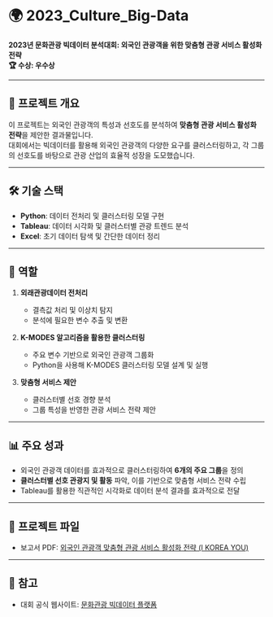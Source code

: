 # 🌍 2023_Culture_Big-Data  
**2023년 문화관광 빅데이터 분석대회: 외국인 관광객을 위한 맞춤형 관광 서비스 활성화 전략**  
**🏆 수상: 우수상**

---

## 📖 **프로젝트 개요**
이 프로젝트는 외국인 관광객의 특성과 선호도를 분석하여 **맞춤형 관광 서비스 활성화 전략**을 제안한 결과물입니다.  
대회에서는 빅데이터를 활용해 외국인 관광객의 다양한 요구를 클러스터링하고, 각 그룹의 선호도를 바탕으로 관광 산업의 효율적 성장을 도모했습니다.

---

## 🛠️ **기술 스택**
- **Python**: 데이터 전처리 및 클러스터링 모델 구현  
- **Tableau**: 데이터 시각화 및 클러스터별 관광 트렌드 분석  
- **Excel**: 초기 데이터 탐색 및 간단한 데이터 정리  

---

## 💼 **역할**
1. **외래관광데이터 전처리**  
   - 결측값 처리 및 이상치 탐지  
   - 분석에 필요한 변수 추출 및 변환  

2. **K-MODES 알고리즘을 활용한 클러스터링**  
   - 주요 변수 기반으로 외국인 관광객 그룹화  
   - Python을 사용해 K-MODES 클러스터링 모델 설계 및 실행  

3. **맞춤형 서비스 제안**  
   - 클러스터별 선호 경향 분석  
   - 그룹 특성을 반영한 관광 서비스 전략 제안  

---

## 📊 **주요 성과**
- 외국인 관광객 데이터를 효과적으로 클러스터링하여 **6개의 주요 그룹**을 정의  
- **클러스터별 선호 관광지 및 활동** 파악, 이를 기반으로 맞춤형 서비스 전략 수립  
- Tableau를 활용한 직관적인 시각화로 데이터 분석 결과를 효과적으로 전달  

---

## 📂 **프로젝트 파일**
- 보고서 PDF: [외국인 관광객 맞춤형 관광 서비스 활성화 전략 (I KOREA YOU)](http://www.tourbigdata.kr/down/2023/4.%20%EC%9A%B0%EC%88%98%EC%83%81(%EC%8B%A0%ED%95%9C%EC%B9%B4%EB%93%9C)_%EC%99%B8%EA%B5%AD%EC%9D%B8%20%EA%B4%80%EA%B4%91%EA%B0%9D%EC%9D%84%20%EC%9C%84%ED%95%9C%20%EB%A7%9E%EC%B6%A4%ED%98%95%20%EA%B4%80%EA%B4%91%20%EC%84%9C%EB%B9%84%EC%8A%A4%20%ED%99%9C%EC%84%B1%ED%99%94%20%EC%A0%84%EB%9E%B5(I%20KOREA%20YOU).pdf)  

---

## 🔗 **참고**
- 대회 공식 웹사이트: [문화관광 빅데이터 플랫폼](http://www.tourbigdata.kr/)
